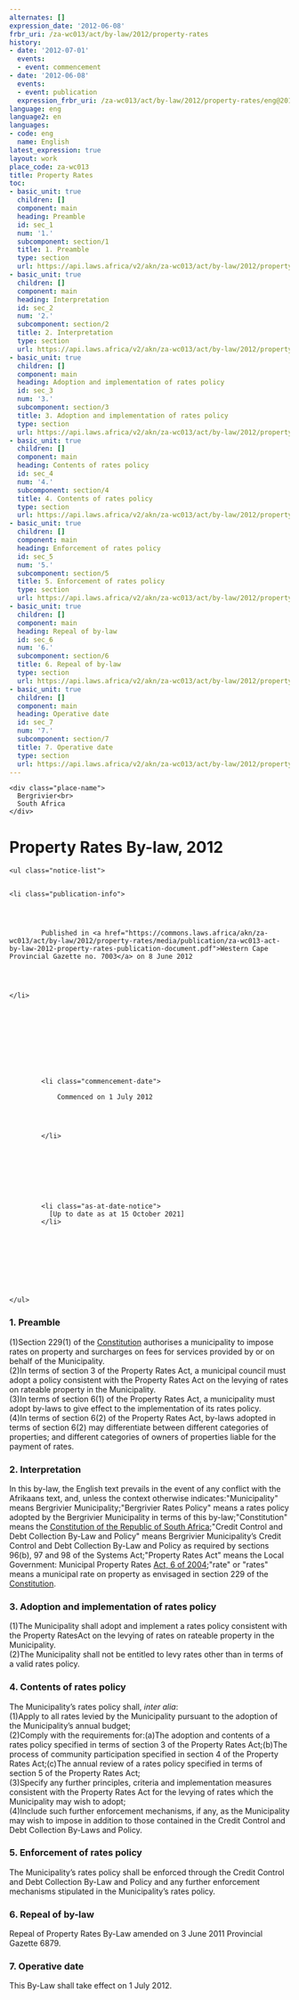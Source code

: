 ```yaml
---
alternates: []
expression_date: '2012-06-08'
frbr_uri: /za-wc013/act/by-law/2012/property-rates
history:
- date: '2012-07-01'
  events:
  - event: commencement
- date: '2012-06-08'
  events:
  - event: publication
  expression_frbr_uri: /za-wc013/act/by-law/2012/property-rates/eng@2012-06-08
language: eng
language2: en
languages:
- code: eng
  name: English
latest_expression: true
layout: work
place_code: za-wc013
title: Property Rates
toc:
- basic_unit: true
  children: []
  component: main
  heading: Preamble
  id: sec_1
  num: '1.'
  subcomponent: section/1
  title: 1. Preamble
  type: section
  url: https://api.laws.africa/v2/akn/za-wc013/act/by-law/2012/property-rates/eng@2012-06-08/!main/section/1
- basic_unit: true
  children: []
  component: main
  heading: Interpretation
  id: sec_2
  num: '2.'
  subcomponent: section/2
  title: 2. Interpretation
  type: section
  url: https://api.laws.africa/v2/akn/za-wc013/act/by-law/2012/property-rates/eng@2012-06-08/!main/section/2
- basic_unit: true
  children: []
  component: main
  heading: Adoption and implementation of rates policy
  id: sec_3
  num: '3.'
  subcomponent: section/3
  title: 3. Adoption and implementation of rates policy
  type: section
  url: https://api.laws.africa/v2/akn/za-wc013/act/by-law/2012/property-rates/eng@2012-06-08/!main/section/3
- basic_unit: true
  children: []
  component: main
  heading: Contents of rates policy
  id: sec_4
  num: '4.'
  subcomponent: section/4
  title: 4. Contents of rates policy
  type: section
  url: https://api.laws.africa/v2/akn/za-wc013/act/by-law/2012/property-rates/eng@2012-06-08/!main/section/4
- basic_unit: true
  children: []
  component: main
  heading: Enforcement of rates policy
  id: sec_5
  num: '5.'
  subcomponent: section/5
  title: 5. Enforcement of rates policy
  type: section
  url: https://api.laws.africa/v2/akn/za-wc013/act/by-law/2012/property-rates/eng@2012-06-08/!main/section/5
- basic_unit: true
  children: []
  component: main
  heading: Repeal of by-law
  id: sec_6
  num: '6.'
  subcomponent: section/6
  title: 6. Repeal of by-law
  type: section
  url: https://api.laws.africa/v2/akn/za-wc013/act/by-law/2012/property-rates/eng@2012-06-08/!main/section/6
- basic_unit: true
  children: []
  component: main
  heading: Operative date
  id: sec_7
  num: '7.'
  subcomponent: section/7
  title: 7. Operative date
  type: section
  url: https://api.laws.africa/v2/akn/za-wc013/act/by-law/2012/property-rates/eng@2012-06-08/!main/section/7
---
```


<div>



  


<div class="coverpage">
  

  
    <div class="place-name">
      Bergrivier<br>
      South Africa
    </div>
  

  
    
  

  
  <h1>
    Property Rates By-law,
    2012
  </h1>


  
    
      
    
  

  
    <ul class="notice-list">
      
  
    <li class="publication-info">
      
        
        
          
            Published in <a href="https://commons.laws.africa/akn/za-wc013/act/by-law/2012/property-rates/media/publication/za-wc013-act-by-law-2012-property-rates-publication-document.pdf">Western Cape Provincial Gazette no. 7003</a> on 8 June 2012
          
        

      
    </li>
  


      
        
      

      
        
          
            <li class="commencement-date">
              
                Commenced on 1 July 2012
              
              
                
              
            </li>
          
          
        
      

      
        
          
            <li class="as-at-date-notice">
              [Up to date as at 15 October 2021]
            </li>
          
        
      

      
        
        
        
      
    </ul>
  

  
    



  
</div>







<span class="akn-akomaNtoso"><article class="akn-act" data-contains="originalVersion" data-name="act"><span class="akn-body"><section class="akn-section" id="sec_1" data-eId="sec_1"><h3>1. Preamble</h3>
<section class="akn-subsection" id="sec_1__subsec_1" data-eId="sec_1__subsec_1"><span class="akn-num">(1)</span><span class="akn-content"><span class="akn-p">Section 229(1) of the <a class="akn-ref" data-href="/za/act/1996/constitution" href="https://edit.laws.africa/resolver/resolve/akn/za/act/1996/constitution">Constitution</a> authorises a municipality to impose rates on property and surcharges on fees for services provided by or on behalf of the Municipality.</span></span></section><section class="akn-subsection" id="sec_1__subsec_2" data-eId="sec_1__subsec_2"><span class="akn-num">(2)</span><span class="akn-content"><span class="akn-p">In terms of section 3 of the <span class="akn-term" data-refersTo="#term-Property_Rates_Act" id="sec_1__subsec_2__term_1" data-eId="sec_1__subsec_2__term_1">Property Rates Act</span>, a municipal council must adopt a policy consistent with the <span class="akn-term" data-refersTo="#term-Property_Rates_Act" id="sec_1__subsec_2__term_2" data-eId="sec_1__subsec_2__term_2">Property Rates Act</span> on the levying of rates on rateable property in the <span class="akn-term" data-refersTo="#term-Municipality" id="sec_1__subsec_2__term_3" data-eId="sec_1__subsec_2__term_3">Municipality</span>.</span></span></section><section class="akn-subsection" id="sec_1__subsec_3" data-eId="sec_1__subsec_3"><span class="akn-num">(3)</span><span class="akn-content"><span class="akn-p">In terms of section 6(1) of the <span class="akn-term" data-refersTo="#term-Property_Rates_Act" id="sec_1__subsec_3__term_1" data-eId="sec_1__subsec_3__term_1">Property Rates Act</span>, a municipality must adopt by-laws to give effect to the implementation of its rates policy.</span></span></section><section class="akn-subsection" id="sec_1__subsec_4" data-eId="sec_1__subsec_4"><span class="akn-num">(4)</span><span class="akn-content"><span class="akn-p">In terms of section 6(2) of the <span class="akn-term" data-refersTo="#term-Property_Rates_Act" id="sec_1__subsec_4__term_1" data-eId="sec_1__subsec_4__term_1">Property Rates Act</span>, by-laws adopted in terms of section 6(2) may differentiate between different categories of properties; and different categories of owners of properties liable for the payment of rates.</span></span></section></section><section class="akn-section" id="sec_2" data-eId="sec_2"><h3>2. Interpretation</h3>
<span class="akn-hcontainer" id="sec_2__hcontainer_1" data-eId="sec_2__hcontainer_1" data-name="hcontainer"><span class="akn-content"><span class="akn-p">In this by-law, the English text prevails in the event of any conflict with the Afrikaans text, and, unless the context otherwise indicates:</span><span class="akn-p" data-refersTo="#term-Municipality">"<span class="akn-def" data-refersTo="#term-Municipality">Municipality</span>" means Bergrivier Municipality;</span><span class="akn-p" data-refersTo="#term-Bergrivier_Rates_Policy">"<span class="akn-def" data-refersTo="#term-Bergrivier_Rates_Policy">Bergrivier Rates Policy</span>" means a rates policy adopted by the Bergrivier <span class="akn-term" data-refersTo="#term-Municipality" id="sec_2__hcontainer_1__term_1" data-eId="sec_2__hcontainer_1__term_1">Municipality</span> in terms of this by-law;</span><span class="akn-p" data-refersTo="#term-Constitution">"<span class="akn-def" data-refersTo="#term-Constitution">Constitution</span>" means the <a class="akn-ref" data-href="/za/act/1996/constitution" href="https://edit.laws.africa/resolver/resolve/akn/za/act/1996/constitution">Constitution of the Republic of South Africa</a>;</span><span class="akn-p" data-refersTo="#term-Credit_Control_and_Debt_Collection_By_Law_and_Policy">"<span class="akn-def" data-refersTo="#term-Credit_Control_and_Debt_Collection_By_Law_and_Policy">Credit Control and Debt Collection By-Law and Policy</span>" means Bergrivier <span class="akn-term" data-refersTo="#term-Municipality" id="sec_2__hcontainer_1__term_2" data-eId="sec_2__hcontainer_1__term_2">Municipality</span>’s Credit Control and Debt Collection By-Law and Policy as required by sections 96(b), 97 and 98 of the Systems Act;</span><span class="akn-p" data-refersTo="#term-Property_Rates_Act">"<span class="akn-def" data-refersTo="#term-Property_Rates_Act">Property Rates Act</span>" means the Local Government: Municipal Property Rates <a class="akn-ref" data-href="/za/act/2004/6" href="https://edit.laws.africa/resolver/resolve/akn/za/act/2004/6">Act, 6 of 2004</a>;</span><span class="akn-p" data-refersTo="#term-rate">"<span class="akn-def" data-refersTo="#term-rate">rate</span>" or "rates" means a municipal rate on property as envisaged in section 229 of the <a class="akn-ref" data-href="/za/act/1996/constitution" href="https://edit.laws.africa/resolver/resolve/akn/za/act/1996/constitution">Constitution</a>.</span></span></span></section><section class="akn-section" id="sec_3" data-eId="sec_3"><h3>3. Adoption and implementation of rates policy</h3>
<section class="akn-subsection" id="sec_3__subsec_1" data-eId="sec_3__subsec_1"><span class="akn-num">(1)</span><span class="akn-content"><span class="akn-p">The <span class="akn-term" data-refersTo="#term-Municipality" id="sec_3__subsec_1__term_1" data-eId="sec_3__subsec_1__term_1">Municipality</span> shall adopt and implement a rates policy consistent with the Property RatesAct on the levying of rates on rateable property in the <span class="akn-term" data-refersTo="#term-Municipality" id="sec_3__subsec_1__term_2" data-eId="sec_3__subsec_1__term_2">Municipality</span>.</span></span></section><section class="akn-subsection" id="sec_3__subsec_2" data-eId="sec_3__subsec_2"><span class="akn-num">(2)</span><span class="akn-content"><span class="akn-p">The <span class="akn-term" data-refersTo="#term-Municipality" id="sec_3__subsec_2__term_1" data-eId="sec_3__subsec_2__term_1">Municipality</span> shall not be entitled to levy rates other than in terms of a valid rates policy.</span></span></section></section><section class="akn-section" id="sec_4" data-eId="sec_4"><h3>4. Contents of rates policy</h3>
<span class="akn-hcontainer" id="sec_4__hcontainer_1" data-eId="sec_4__hcontainer_1" data-name="hcontainer"><span class="akn-content"><span class="akn-p">The <span class="akn-term" data-refersTo="#term-Municipality" id="sec_4__hcontainer_1__term_1" data-eId="sec_4__hcontainer_1__term_1">Municipality</span>’s rates policy shall, <i>inter alia</i>:</span></span></span><section class="akn-subsection" id="sec_4__subsec_1" data-eId="sec_4__subsec_1"><span class="akn-num">(1)</span><span class="akn-content"><span class="akn-p">Apply to all rates levied by the <span class="akn-term" data-refersTo="#term-Municipality" id="sec_4__subsec_1__term_1" data-eId="sec_4__subsec_1__term_1">Municipality</span> pursuant to the adoption of the <span class="akn-term" data-refersTo="#term-Municipality" id="sec_4__subsec_1__term_2" data-eId="sec_4__subsec_1__term_2">Municipality</span>’s annual budget;</span></span></section><section class="akn-subsection" id="sec_4__subsec_2" data-eId="sec_4__subsec_2"><span class="akn-num">(2)</span><span class="akn-content"><span class="akn-blockList" id="sec_4__subsec_2__list_1" data-eId="sec_4__subsec_2__list_1"><span class="akn-listIntroduction">Comply with the requirements for:</span><span class="akn-item" id="sec_4__subsec_2__list_1__item_a" data-eId="sec_4__subsec_2__list_1__item_a"><span class="akn-num">(a)</span><span class="akn-p">The adoption and contents of a rates policy specified in terms of section 3 of the <span class="akn-term" data-refersTo="#term-Property_Rates_Act" id="sec_4__subsec_2__list_1__item_a__term_1" data-eId="sec_4__subsec_2__list_1__item_a__term_1">Property Rates Act</span>;</span></span><span class="akn-item" id="sec_4__subsec_2__list_1__item_b" data-eId="sec_4__subsec_2__list_1__item_b"><span class="akn-num">(b)</span><span class="akn-p">The process of community participation specified in section 4 of the <span class="akn-term" data-refersTo="#term-Property_Rates_Act" id="sec_4__subsec_2__list_1__item_b__term_1" data-eId="sec_4__subsec_2__list_1__item_b__term_1">Property Rates Act</span>;</span></span><span class="akn-item" id="sec_4__subsec_2__list_1__item_c" data-eId="sec_4__subsec_2__list_1__item_c"><span class="akn-num">(c)</span><span class="akn-p">The annual review of a rates policy specified in terms of section 5 of the <span class="akn-term" data-refersTo="#term-Property_Rates_Act" id="sec_4__subsec_2__list_1__item_c__term_1" data-eId="sec_4__subsec_2__list_1__item_c__term_1">Property Rates Act</span>;</span></span></span></span></section><section class="akn-subsection" id="sec_4__subsec_3" data-eId="sec_4__subsec_3"><span class="akn-num">(3)</span><span class="akn-content"><span class="akn-p">Specify any further principles, criteria and implementation measures consistent with the <span class="akn-term" data-refersTo="#term-Property_Rates_Act" id="sec_4__subsec_3__term_1" data-eId="sec_4__subsec_3__term_1">Property Rates Act</span> for the levying of rates which the <span class="akn-term" data-refersTo="#term-Municipality" id="sec_4__subsec_3__term_2" data-eId="sec_4__subsec_3__term_2">Municipality</span> may wish to adopt;</span></span></section><section class="akn-subsection" id="sec_4__subsec_4" data-eId="sec_4__subsec_4"><span class="akn-num">(4)</span><span class="akn-content"><span class="akn-p">Include such further enforcement mechanisms, if any, as the <span class="akn-term" data-refersTo="#term-Municipality" id="sec_4__subsec_4__term_1" data-eId="sec_4__subsec_4__term_1">Municipality</span> may wish to impose in addition to those contained in the Credit Control and Debt Collection By-Laws and Policy.</span></span></section></section><section class="akn-section" id="sec_5" data-eId="sec_5"><h3>5. Enforcement of rates policy</h3>
<span class="akn-hcontainer" id="sec_5__hcontainer_1" data-eId="sec_5__hcontainer_1" data-name="hcontainer"><span class="akn-content"><span class="akn-p">The <span class="akn-term" data-refersTo="#term-Municipality" id="sec_5__hcontainer_1__term_1" data-eId="sec_5__hcontainer_1__term_1">Municipality</span>’s rates policy shall be enforced through the <span class="akn-term" data-refersTo="#term-Credit_Control_and_Debt_Collection_By_Law_and_Policy" id="sec_5__hcontainer_1__term_2" data-eId="sec_5__hcontainer_1__term_2">Credit Control and Debt Collection By-Law and Policy</span> and any further enforcement mechanisms stipulated in the <span class="akn-term" data-refersTo="#term-Municipality" id="sec_5__hcontainer_1__term_3" data-eId="sec_5__hcontainer_1__term_3">Municipality</span>’s rates policy.</span></span></span></section><section class="akn-section" id="sec_6" data-eId="sec_6"><h3>6. Repeal of by-law</h3>
<span class="akn-hcontainer" id="sec_6__hcontainer_1" data-eId="sec_6__hcontainer_1" data-name="hcontainer"><span class="akn-content"><span class="akn-p">Repeal of Property Rates By-Law amended on 3 June 2011 Provincial Gazette 6879.</span></span></span></section><section class="akn-section" id="sec_7" data-eId="sec_7"><h3>7. Operative date</h3>
<span class="akn-hcontainer" id="sec_7__hcontainer_1" data-eId="sec_7__hcontainer_1" data-name="hcontainer"><span class="akn-content"><span class="akn-p">This By-Law shall take effect on 1 July 2012.</span></span></span></section></span></article></span>





</div>